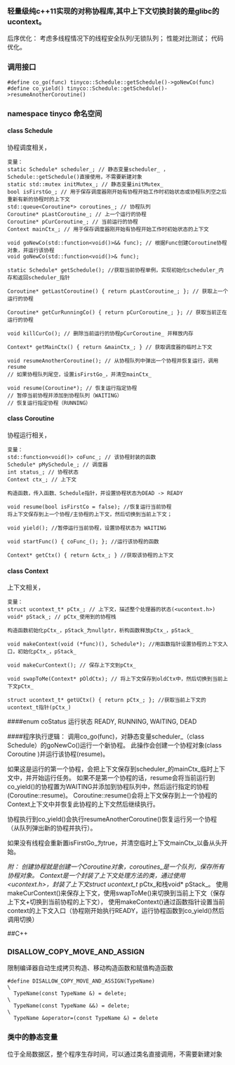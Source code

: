 ### 轻量级纯c++11实现的对称协程库,其中上下文切换封装的是glibc的ucontext。

后序优化：
考虑多线程情况下的线程安全队列/无锁队列；
性能对比测试；
代码优化。

### 调用接口

```
#define co_go(func) tinyco::Schedule::getSchedule()->goNewCo(func)
#define co_yield() tinyco::Schedule::getSchedule()->resumeAnotherCoroutine()
```

### namespace tinyco 命名空间
#### class Schedule
 协程调度相关，
```
变量：
static Schedule* scheduler_; // 静态变量scheduler_ ，Schedule::getSchedule()直接使用，不需要新建对象
static std::mutex initMutex_; // 静态变量initMutex_
bool isFirstGo_; // 用于保存调度器刚开始有协程开始工作时初始状态或协程队列空之后重新有新的协程时的上下文
std::queue<Coroutine*> coroutines_; // 协程队列
Coroutine* pLastCoroutine_; // 上一个运行的协程
Coroutine* pCurCoroutine_; // 当前运行的协程
Context mainCtx_; // 用于保存调度器刚开始有协程开始工作时初始状态的上下文

void goNewCo(std::function<void()>&& func); // 根据Func创建Coroutine协程对象，并运行该协程
void goNewCo(std::function<void()>& func);

static Schedule* getSchedule(); //获取当前协程单例，实现初始化scheduler_内存和返回scheduler_指针

Coroutine* getLastCoroutine() { return pLastCoroutine_; }; // 获取上一个运行的协程

Coroutine* getCurRunningCo() { return pCurCoroutine_; }; // 获取当前正在运行的协程

void killCurCo(); // 删除当前运行的协程pCurCoroutine_ 并释放内存

Context* getMainCtx() { return &mainCtx_; } // 获取调度器的临时上下文

void resumeAnotherCoroutine(); // 从协程队列中弹出一个协程并恢复运行，调用resume
// 如果协程队列尾空，设置isFirstGo_，并清空mainCtx_

void resume(Coroutine*); // 恢复运行指定协程
// 暂停当前协程并添加到协程队列（WAITING）
// 恢复运行指定协程（RUNNING）

```

#### class Coroutine 
协程运行相关，
```
变量：
std::function<void()> coFunc_; // 该协程封装的函数
Schedule* pMySchedule_; // 调度器
int status_; // 协程状态
Context ctx_; // 上下文

构造函数，传入函数、Schedule指针，并设置协程状态为DEAD -> READY

void resume(bool isFirstCo = false); //恢复运行当前协程
将上下文保存到上一个协程/主协程的上下文，然后切换到当前上下文；

void yield(); //暂停运行当前协程，设置协程状态为 WAITING

void startFunc() { coFunc_(); }; //运行该协程的函数

Context* getCtx() { return &ctx_; } //获取该协程的上下文

```

#### class Context 
上下文相关，
```
变量：
struct ucontext_t* pCtx_; // 上下文，描述整个处理器的状态(<ucontext.h>)
void* pStack_; // pCtx_使用到的协程栈

构造函数初始化pCtx_，pStack_为nullptr，析构函数释放pCtx_，pStack_

void makeContext(void (*func)(), Schedule*); //用函数指针设置协程的上下文入口，初始化pCtx_，pStack_

void makeCurContext(); // 保存上下文到pCtx_

void swapToMe(Context* pOldCtx); // 将上下文保存到oldCtx中，然后切换到当前上下文pCtx_

struct ucontext_t* getUCtx() { return pCtx_; }; //获取当前上下文的ucontext_t指针(pCtx_)

```

####enum coStatus 运行状态
READY,
RUNNING,
WAITING,
DEAD


####程序执行逻辑：
调用co_go(func)，对静态变量scheduler_（class Schedule）的goNewCo()运行一个新协程。
此操作会创建一个协程对象(class Coroutine )并运行该协程(resume)。

如果这是运行的第一个协程，会把上下文保存到scheduler_的mainCtx_临时上下文中，并开始运行任务。
如果不是第一个协程的话，resume会将当前运行到co_yield()的协程置为WAITING并添加到协程队列中，然后运行指定的协程(Coroutine::resume)。
Coroutine::resume()会将上下文保存到上一个协程的Context上下文中并恢复此协程的上下文然后继续执行。

协程执行到co_yield()会执行resumeAnotherCoroutine()恢复运行另一个协程（从队列弹出新的协程并执行）。

如果没有线程会重新置isFirstGo_为true，并清空临时上下文mainCtx_以备从头开始。

*附：
创建协程就是创建一个Coroutine对象，coroutines_是一个队列，保存所有协程对象。
Context是一个封装了上下文处理方法的类，通过使用<ucontext.h>，封装了上下文struct ucontext_t* pCtx_和栈void* pStack_。
使用makeCurContext()来保存上下文，使用swapToMe()来切换到当前上下文（保存上下文+切换到当前协程的上下文），
使用makeContext()通过函数指针设置当前context的上下文入口（协程刚开始执行READY，运行协程函数到co_yield()然后调用切换）

##C++
### DISALLOW_COPY_MOVE_AND_ASSIGN 
限制编译器自动生成拷贝构造、移动构造函数和赋值构造函数

```
#define DISALLOW_COPY_MOVE_AND_ASSIGN(TypeName)                                \
  TypeName(const TypeName &) = delete;                                         \
  TypeName(const TypeName &&) = delete;                                        \
  TypeName &operator=(const TypeName &) = delete
```

### 类中的静态变量
位于全局数据区，整个程序生存时间，可以通过类名直接调用，不需要新建对象

